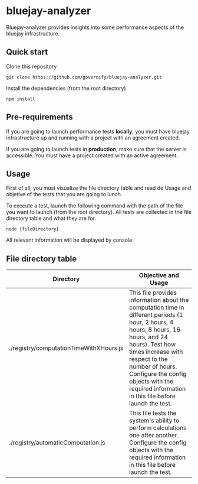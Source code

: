 # bluejay-analyzer
Bluejay-analyzer provides insights into some performance aspects of the bluejay infrastructure.

## Quick start
Clone this repository
```
git clone https://github.com/governify/bluejay-analyzer.git
```
Install the dependencies (from the root directory)
```
npm install
```
## Pre-requirements
If you are going to launch performance tests **locally**, you must have bluejay infrastructure up and running with a project with an agreement created.

If you are going to launch tests in **production**, make sure that the server is accessible. You must have a project created with an active agreement.

## Usage
First of all, you must visualize the file directory table and read de Usage and objetive of the tests that you are going to lunch.

To execute a test, launch the following command with the path of the file you want to launch (from the root directory). All tests are collected in the file directory table and what they are for.
```
node {fileDirectory}
```
All relevant information will be displayed by console. 

## File directory table
| Directory                                | Objective and Usage                                                                                                                                                      |
|------------------------------------------|--------------------------------------------------------------------------------------------------------------------------------------------------------------------------|
| ./registry/computationTimeWithXHours.js  | This file provides information about the computation time in different periods (1 hour, 2 hours, 4 hours, 8 hours, 16 hours, and 24 hours). Test how times increase with respect to the number of hours. Configure the config objects with the required information in this file before launch the test.  |
| ./registry/automaticComputation.js | This file tests the system's ability to perform calculations one after another. Configure the config objects with the required information in this file before launch the test. |



